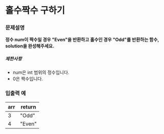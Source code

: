 # 홀수짝수 구하기

### 문제설명

**정수 num이 짝수일 경우 "Even"을 반환하고 홀수인 경우 "Odd"를 반환하는 함수, solution을 완성해주세요.**

##### 제한사항

- num은 int 범위의 정수입니다.
- 0은 짝수입니다.

### 입출력 예

| arr | return |
| --- | ------ |
| 3   | "Odd"  |
| 4   | "Even" |
